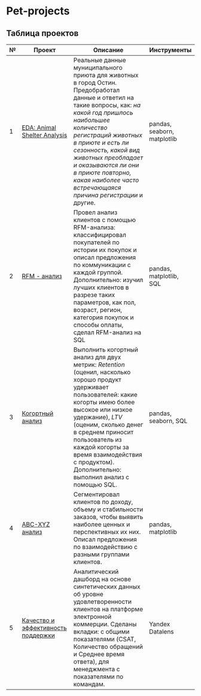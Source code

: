 # Pet-projects

## Таблица проектов
| № | Проект | Описание | Инструменты |
|---|--------|----------|-------------|
| 1 | [EDA: Animal Shelter Analysis](https://github.com/belyakovmy/pet-projects/blob/main/EDA%3AAnimalShelterAnalysis.ipynb) | Реальные данные муниципального приюта для животных в город Остин. Предобработал данные и ответил на такие вопросы, как: *на какой год пришлось наибольшее количество регистраций животных в приюте и есть ли сезонность, какой вид животных преобладает и оказываются ли они в приюте повторно, какая наиболее часто встречающаяся причина регистрации* и другие. | pandas, seaborn, matplotlib |
| 2 | [RFM - анализ](https://github.com/belyakovmy/pet-projects/blob/main/RFM_%D0%B0%D0%BD%D0%B0%D0%BB%D0%B8%D0%B7.ipynb) | Провел анализ клиентов с помощью RFM-анализа: классифицировал покупателей по истории их покупок и описал предложения по коммуникации с каждой группой. Дополнительно: изучил лучших клиентов в разрезе таких параметров, как пол, возраст, регион, категория покупок и способы оплаты, сделал RFM-анализ на SQL | pandas, matplotlib, SQL |
| 3 | [Когортный анализ](https://github.com/belyakovmy/pet-projects/blob/main/%D0%9A%D0%BE%D0%B3%D0%BE%D1%80%D1%82%D0%BD%D1%8B%D0%B9_%D0%B0%D0%BD%D0%B0%D0%BB%D0%B8%D0%B7.ipynb) | Выполнить когортный анализ для двух метрик: *Retention* (оценил, насколько хорошо продукт удерживает пользователей: какие когорты имею более высокое или низкое удержание), *LTV* (оценим, сколько денег в среднем приносит пользователь из каждой когорты за время взаимодействия с продуктом). Дополнительно: выполнил анализ с помощью SQL. | pandas, seaborn, SQL |
| 4 | [ABC-XYZ анализ](https://github.com/belyakovmy/pet-projects/blob/main/ABC_XYZ_%D0%B0%D0%BD%D0%B0%D0%BB%D0%B8%D0%B7.ipynb) | Сегментировал клиентов по доходу, объему и стабильности заказов, чтобы выявить наиболее ценных и перспективных их них. Описал предложения по взаимодействию с разными группами клиентов. | pandas, matplotlib |
| 5 | [Качество и эффективность поддержки](https://datalens.yandex/ock11r4xlu3y9) | Аналитический дашборд на основе синтетических данных об уровне удовлетворенности клиентов на платформе электронной коммерции. Сделаны вкладки:  с общими показателями (CSAT, Количество обращений и Среднее время ответа), для менеджмента с показателями по командам.  | Yandex Datalens |
